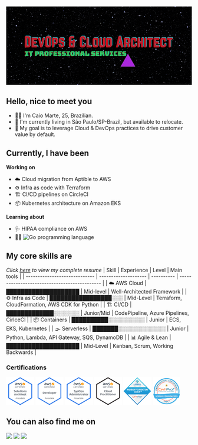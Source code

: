 ![Banner](./assets/banner.gif)

## Hello, nice to meet you
- :raising_hand_man: I'm Caio Marte, 25, Brazilian.
- :pushpin: I'm currently living in São Paulo/SP-Brazil, but available to relocate.
- :dart: My goal is to leverage Cloud & DevOps practices to drive customer value by default.

## Currently, I have been
**Working on**
- :cloud: Cloud migration from Aptible to AWS
- :gear: Infra as code with Terraform
- :building_construction: CI/CD pipelines on CircleCI
- :package: Kubernetes architecture on Amazon EKS

**Learning about**
- :stethoscope: HIPAA compliance on AWS
- :man_technologist: ![Go](https://github.com/caiomarte/learning/tree/main/go/sololearn) programming language

## My core skills are
*Click <a href="./assets/Resume_EN_v29Sep2021_Cloud_DevOps_Architect.pdf" target="_blank">here</a> to view my complete resume*
| Skill                         | Experience           | Level      | Main tools                                    |
| ----------------------------- | -------------------- | ---------- | --------------------------------------------- |
| :cloud: AWS Cloud             | ████████████████████ | Mid-level  | Well-Architected Framework                    |
| :gear: Infra as Code          | █████████████████░░░ | Mid-Level  | Terraform, CloudFormation, AWS CDK for Python |
| :building_construction: CI/CD | █████████████░░░░░░░ | Junior/Mid | CodePipeline, Azure Pipelines, CirlceCI       |
| :package: Containers          | ██████████░░░░░░░░░░ | Junior     | ECS, EKS, Kubernetes                          |
| :fog: Serverless              | ███████░░░░░░░░░░░░░ | Junior     | Python, Lambda, API Gateway, SQS, DynamoDB    |
| :bar_chart: Agile & Lean      | ████████████████████ | Mid-Level  | Kanban, Scrum, Working Backwards              |

### Certifications
<a href="https://www.credly.com/badges/89a2dcd9-9996-4f88-af1b-b85a7794b2dd/public_url" target="_blank"><img src="./assets/certs/aws-certified-solutions-architect-associate.png" width="15%"/></a>
<a href="https://www.credly.com/badges/6e5852d1-e907-47c1-b8cf-33a04a72002a/public_url" target="_blank"><img src="./assets/certs/aws-certified-developer-associate.png" width="15%"/></a>
<a href="https://www.credly.com/badges/e0a706f3-a368-493c-ada1-a3b089e07cab/public_url" target="_blank"><img src="./assets/certs/aws-certified-sysops-administrator-associate.png" width="15%"/></a>
<a href="https://www.credly.com/badges/fc044a9a-b781-4d84-a526-89f20a9373de/public_url" target="_blank"><img src="./assets/certs/aws-certified-cloud-practitioner.png" width="15%"/></a>
<a href="https://www.credly.com/badges/c6163fb3-359f-4e22-aaad-428323e06e96/public_url" target="_blank"><img src="./assets/certs/kanban-foundation-kikf.png" width="15%"/></a>
<a href="https://www.credly.com/badges/95ff1e53-709e-4d26-925c-75f96de33465/public_url" target="_blank"><img src="./assets/certs/scrum-foundation-professional-certificate-sfpc.1.png" width="15%"/></a>

## You can also find me on
<a href="mailto:caiomartesilva@gmail.com" target="_blank"><img src="https://img.shields.io/badge/Gmail-D14836?style=for-the-badge&logo=gmail&logoColor=white" target="_blank"></a> 
<a href="https://www.linkedin.com/in/caiomarte/" target="_blank"><img src="https://img.shields.io/badge/LinkedIn-0077B5?style=for-the-badge&logo=linkedin&logoColor=white" target="_blank"></a>
<a href="https://caiomarte.medium.com/" target="_blank"><img src="https://img.shields.io/badge/Medium-12100E?style=for-the-badge&logo=medium&logoColor=white" target="_blank"></a>
